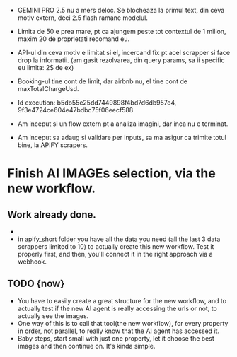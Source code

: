 - GEMINI PRO 2.5 nu a mers deloc. Se blocheaza la primul text, din ceva motiv extern, deci 2.5 flash ramane modelul.
- Limita de 50 e prea mare, pt ca ajungem peste tot contextul de 1 milion, maxim 20 de proprietati recomand eu.
- API-ul din ceva motiv e limitat si el, incercand fix pt acel scrapper si face drop la informatii. (am gasit rezolvarea, din query params, sa ii specific eu limita: 2$ de ex)


- Booking-ul tine cont de limit, dar airbnb nu, el tine cont de maxTotalChargeUsd.

- Id execution: b5db55e25dd7449898f4bd7d6db957e4, 9f3e4724ce604e47bdbc75f06eecf588
- Am inceput si un flow extern pt a analiza imagini, dar inca nu e terminat.
- Am inceput sa adaug si validare per inputs, sa ma asigur ca trimite totul bine, la APIFY scrapers.

# Finish AI IMAGEs selection, via the new workflow.

## Work already done.


- 
- in apify_short folder you have all the data you need (all the last 3 data scrappers limited to 10) to actually create this new workflow. Test it properly first, and then, you'll connect it in the right approach via a webhook.


## TODO {now}

- You have to easily create a great structure for the new workflow, and to actually test if the new AI agent is really accessing the urls or not, to actually see the images.
- One way of this is to call that tool(the new workflow), for every property in order, not parallel, to really know that the AI agent has accessed it.
- Baby steps, start small with just one property, let it choose the best images and then continue on. It's kinda simple.
